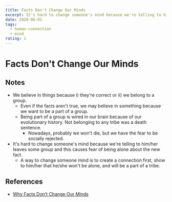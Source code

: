 ```yaml
---
title: Facts Don't Change Our Minds
excerpt: It's hard to change someone's mind because we're telling to him/her leaves some group and this causes fear of being alone about the new fact.
date: 2020-06-01
tags:
  - human-connection
  - mind
rating: 1
---
```


# Facts Don't Change Our Minds

## Notes

- We believe in things because i) they're correct or ii) we belong to a group.
  - Even if the facts aren't true, we may believe in something because we want to be a part of a group.
  - Being part of a group is wired in our brain because of our evolutionary history. Not belonging to any tribe was a death sentence.
    - Nowadays, probably we won't die, but we have the fear to be socially rejected.
- It's hard to change someone's mind because we're telling to him/her leaves some group and this causes fear of being alone about the new fact.
  - A way to change someone mind is to create a connection first, show to him/her that he/she won't be alone, and will be a part of a tribe.

## References

- [Why Facts Don’t Change Our Minds](https://jamesclear.com/why-facts-dont-change-minds)
